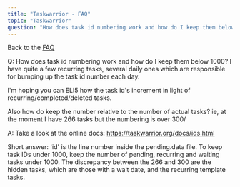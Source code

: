 ```yaml
---
title: "Taskwarrior - FAQ"
topic: "Taskwarrior"
question: "How does task id numbering work and how do I keep them below 1000?"
---
```


Back to the [FAQ](/support/faq)

Q: How does task id numbering work and how do I keep them below 1000?
I have quite a few recurring tasks, several daily ones which are responsible for bumping up the task id number each day.

I'm hoping you can ELI5 how the task id's increment in light of recurring/completed/deleted tasks.

Also how do keep the number relative to the number of actual tasks?  ie, at the moment I have 266 tasks but the numbering is over 300/

A: Take a look at the online docs: https://taskwarrior.org/docs/ids.html

Short answer: 'id' is the line number inside the pending.data file.
To keep task IDs under 1000, keep the number of pending, recurring and waiting tasks under 1000.
The discrepancy between the 266 and 300 are the hidden tasks, which are those with a wait date, and the recurring template tasks.

